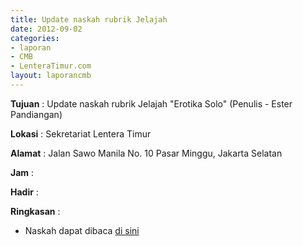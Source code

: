 ```yaml
---
title: Update naskah rubrik Jelajah
date: 2012-09-02
categories:
- laporan
- CMB
- LenteraTimur.com
layout: laporancmb
---
```


**Tujuan** : Update naskah rubrik Jelajah "Erotika Solo" (Penulis - Ester Pandiangan)

**Lokasi** : Sekretariat Lentera Timur 

**Alamat** : Jalan Sawo Manila No. 10 Pasar Minggu, Jakarta Selatan

**Jam** : 

**Hadir** :  


**Ringkasan** : 
* Naskah dapat dibaca [di sini](http://www.lenteratimur.com/2012/09/erotika-solo/)
